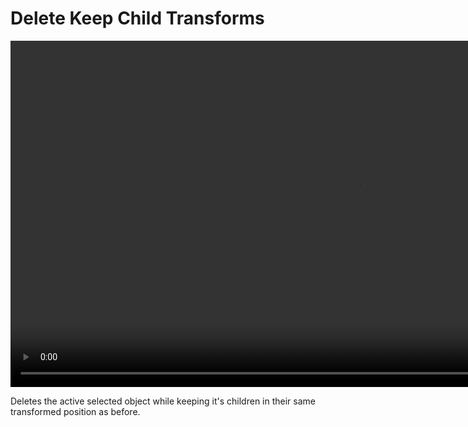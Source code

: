 <h1> Delete Keep Child Transforms </h1>

<video controls autoplay loop muted style="width: 220%;">
  <source src="/gifs/delete_keep_transforms.mp4" type="video/mp4">
</video>

<br>

Deletes the active selected object while keeping it's children in their same transformed position as before.
